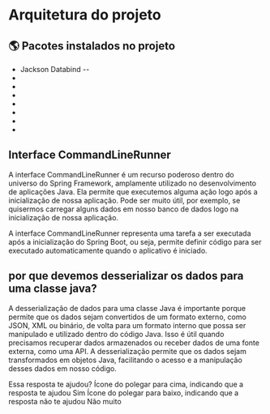 # Arquitetura do projeto

## :earth_americas: Pacotes instalados no projeto

+ Jackson Databind -- 
+ 
+ 
+ 
+ 
+ 
+ 
+ 



## Interface CommandLineRunner

A interface CommandLineRunner é um recurso poderoso dentro do universo do Spring Framework, amplamente utilizado no
desenvolvimento de aplicações Java. Ela permite que executemos alguma ação logo após a inicialização de nossa aplicação.
Pode ser muito útil, por exemplo, se quisermos carregar alguns dados em nosso banco de dados logo na inicialização de
nossa aplicação.

A interface CommandLineRunner representa uma tarefa a ser executada após a inicialização do Spring Boot, ou seja,
permite definir código para ser executado automaticamente quando o aplicativo é iniciado.

## por que devemos desserializar os dados para uma classe java?

A desserialização de dados para uma classe Java é importante porque permite que os dados sejam convertidos de um formato
externo, como JSON, XML ou binário, de volta para um formato interno que possa ser manipulado e utilizado dentro do
código Java. Isso é útil quando precisamos recuperar dados armazenados ou receber dados de uma fonte externa, como uma
API. A desserialização permite que os dados sejam transformados em objetos Java, facilitando o acesso e a manipulação
desses dados em nosso código.

Essa resposta te ajudou?
Ícone do polegar para cima, indicando que a resposta te ajudou
Sim
Ícone do polegar para baixo, indicando que a resposta não te ajudou
Não muito
